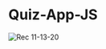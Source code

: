 # Quiz-App-JS


![Rec 11-13-20](https://user-images.githubusercontent.com/72581411/99087681-1a58eb80-25dc-11eb-83f6-c89225d76640.gif)
